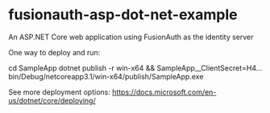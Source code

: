 # fusionauth-asp-dot-net-example
An ASP.NET Core web application using FusionAuth as the identity server

One way to deploy and run:

cd SampleApp
dotnet publish -r win-x64 && SampleApp__ClientSecret=H4... bin/Debug/netcoreapp3.1/win-x64/publish/SampleApp.exe

See more deployment options: https://docs.microsoft.com/en-us/dotnet/core/deploying/
